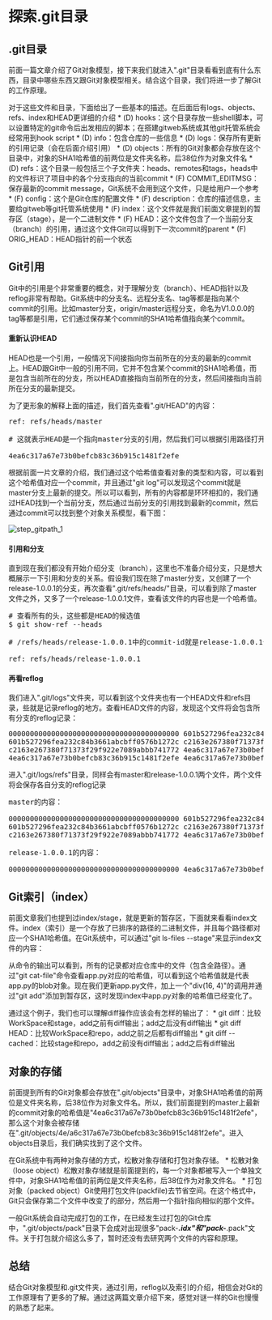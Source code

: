 探索.git目录
=============

.git目录
--------
前面一篇文章介绍了Git对象模型，接下来我们就进入".git"目录看看到底有什么东西，目录中哪些东西又跟Git对象模型相关。结合这个目录，我们将进一步了解Git的工作原理。

对于这些文件和目录，下面给出了一些基本的描述。在后面后有logs、objects、refs、index和HEAD更详细的介绍
    * (D) hooks：这个目录存放一些shell脚本，可以设置特定的git命令后出发相应的脚本；在搭建gitweb系统或其他git托管系统会经常用到hook script
    * (D) info：包含仓库的一些信息
    * (D) logs：保存所有更新的引用记录（会在后面介绍引用）
    * (D) objects：所有的Git对象都会存放在这个目录中，对象的SHA1哈希值的前两位是文件夹名称，后38位作为对象文件名
    * (D) refs：这个目录一般包括三个子文件夹：heads、remotes和tags，heads中的文件标识了项目中的各个分支指向的当前commit
    * (F) COMMIT_EDITMSG：保存最新的commit message，Git系统不会用到这个文件，只是给用户一个参考
    * (F) config：这个是Git仓库的配置文件
    * (F) description：仓库的描述信息，主要给gitweb等git托管系统使用
    * (F) index：这个文件就是我们前面文章提到的暂存区（stage），是一个二进制文件
    * (F) HEAD：这个文件包含了一个当前分支（branch）的引用，通过这个文件Git可以得到下一次commit的parent
    * (F) ORIG_HEAD：HEAD指针的前一个状态
 
Git引用
-------

Git中的引用是个非常重要的概念，对于理解分支（branch）、HEAD指针以及reflog非常有帮助。Git系统中的分支名、远程分支名、tag等都是指向某个commit的引用。比如master分支，origin/master远程分支，命名为V1.0.0.0的tag等都是引用，它们通过保存某个commit的SHA1哈希值指向某个commit。

#### 重新认识HEAD

HEAD也是一个引用，一般情况下间接指向你当前所在的分支的最新的commit上。HEAD跟Git中一般的引用不同，它并不包含某个commit的SHA1哈希值，而是包含当前所在的分支，所以HEAD直接指向当前所在的分支，然后间接指向当前所在分支的最新提交。

为了更形象的解释上面的描述，我们首先查看".git/HEAD"的内容：

<pre>
ref: refs/heads/master

# 这就表示HEAD是一个指向master分支的引用，然后我们可以根据引用路径打开"refs/heads/master"文件，内容如下：

4ea6c317a67e73b0befcb83c36b915c1481f2efe
</pre>

根据前面一片文章的介绍，我们通过这个哈希值查看对象的类型和内容，可以看到这个哈希值对应一个commit，并且通过"git log"可以发现这个commit就是master分支上最新的提交。所以可以看到，所有的内容都是环环相扣的，我们通过HEAD找到一个当前分支，然后通过当前分支的引用找到最新的commit，然后通过commit可以找到整个对象关系模型，看下图：

![step_gitpath_1](#UPLOAD_URL#/images/step_gitpath_1.png)

#### 引用和分支

直到现在我们都没有开始介绍分支（branch），这里也不准备介绍分支，只是想大概展示一下引用和分支的关系。假设我们现在除了master分支，又创建了一个release-1.0.0.1的分支，再次查看".git/refs/heads/"目录，可以看到除了master文件之外，又多了一个release-1.0.0.1文件，查看该文件的内容也是一个哈希值。

<pre>
# 查看所有的头，这些都是HEAD的候选值
$ git show-ref --heads

# /refs/heads/release-1.0.0.1中的commit-id就是release-1.0.0.1分支上最新的提交。当我们把当前分支切换到release-1.0.0.1的时候，HEAD文件的内容也会相应的变成：

ref: refs/heads/release-1.0.0.1
</pre>

#### 再看reflog

我们进入".git/logs"文件夹，可以看到这个文件夹也有一个HEAD文件和refs目录，些就是记录reflog的地方。查看HEAD文件的内容，发现这个文件将会包含所有分支的reflog记录：

<pre>
0000000000000000000000000000000000000000 601b527296fea232c84b3661abcbff0576b1272c WilberTian <Wilber***.com> 1419759347 +0800    commit (initial): add calc.py into repo
601b527296fea232c84b3661abcbff0576b1272c c2163e267380f71373f29f922e7089abbb741772 WilberTian <Wilber***.com> 1419769538 +0800    commit: add sub function in calc.py
c2163e267380f71373f29f922e7089abbb741772 4ea6c317a67e73b0befcb83c36b915c1481f2efe WilberTian <Wilber***.com> 1419771391 +0800    commit: add app.py, __init__.py and calc.py
4ea6c317a67e73b0befcb83c36b915c1481f2efe 4ea6c317a67e73b0befcb83c36b915c1481f2efe WilberTian <Wilber***.com> 1419822744 +0800    checkout: moving from master to release-1.0.0.1
</pre>

进入".git/logs/refs"目录，同样会有master和release-1.0.0.1两个文件，两个文件将会保存各自分支的reflog记录

<pre>
master的内容：

0000000000000000000000000000000000000000 601b527296fea232c84b3661abcbff0576b1272c WilberTian <Wilber***.com> 1419759347 +0800    commit (initial): add calc.py into repo
601b527296fea232c84b3661abcbff0576b1272c c2163e267380f71373f29f922e7089abbb741772 WilberTian <Wilber***.com> 1419769538 +0800    commit: add sub function in calc.py
c2163e267380f71373f29f922e7089abbb741772 4ea6c317a67e73b0befcb83c36b915c1481f2efe WilberTian <Wilber***.com> 1419771391 +0800    commit: add app.py, __init__.py and calc.py

release-1.0.0.1的内容：

0000000000000000000000000000000000000000 4ea6c317a67e73b0befcb83c36b915c1481f2efe WilberTian <Wilber***.com> 1419822744 +0800    branch: Created from master
</pre>
  
Git索引（index）
----------------

前面文章我们也提到过index/stage，就是更新的暂存区，下面就来看看index文件。index（索引）是一个存放了已排序的路径的二进制文件，并且每个路径都对应一个SHA1哈希值。在Git系统中，可以通过"git ls-files --stage"来显示index文件的内容：

从命令的输出可以看到，所有的记录都对应仓库中的文件（包含全路径）。通过"git cat-file"命令查看app.py对应的哈希值，可以看到这个哈希值就是代表app.py的blob对象。现在我们更新app.py文件，加上一个"div(16, 4)"的调用并通过"git add"添加到暂存区，这时发现index中app.py对象的哈希值已经变化了。

通过这个例子，我们也可以理解diff操作应该会有怎样的输出了：
    * git diff：比较WorkSpace和stage，add之前有diff输出；add之后没有diff输出
    * git diff HEAD：比较WorkSpace和repo，add之前之后都有diff输出
    * git diff --cached：比较stage和repo，add之前没有diff输出；add之后有diff输出
 
对象的存储
-----------

前面提到所有的Git对象都会存放在".git/objects"目录中，对象SHA1哈希值的前两位是文件夹名称，后38位作为对象文件名。所以，我们前面提到的master上最新的commit对象的哈希值是"4ea6c317a67e73b0befcb83c36b915c1481f2efe"，那么这个对象会被存储在".git/objects/4e/a6c317a67e73b0befcb83c36b915c1481f2efe"。进入objects目录后，我们确实找到了这个文件。

在Git系统中有两种对象存储的方式，松散对象存储和打包对象存储。
    * 松散对象（loose object）松散对象存储就是前面提到的，每一个对象都被写入一个单独文件中，对象SHA1哈希值的前两位是文件夹名称，后38位作为对象文件名。
    * 打包对象（packed object）Git使用打包文件(packfile)去节省空间。在这个格式中，Git只会保存第二个文件中改变了的部分，然后用一个指针指向相似的那个文件。

一般Git系统会自动完成打包的工作，在已经发生过打包的Git仓库中，".git/objects/pack"目录下会成对出现很多"pack-***.idx"和"pack-***.pack"文件。关于打包就介绍这么多了，暂时还没有去研究两个文件的内容和原理。
 
总结
-----

结合Git对象模型和.git文件夹，通过引用，reflog以及索引的介绍，相信会对Git的工作原理有了更多的了解。通过这两篇文章介绍下来，感觉对谜一样的Git也慢慢的熟悉了起来。
